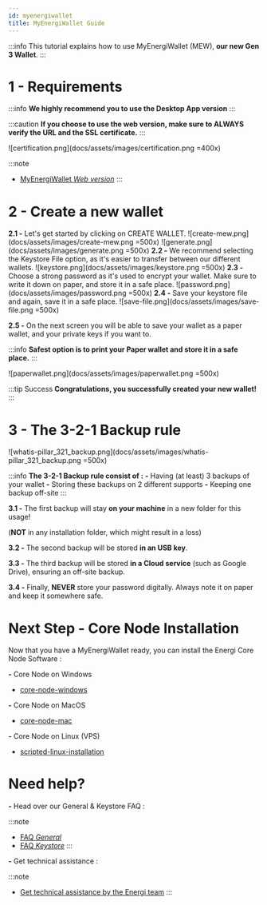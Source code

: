 ```yaml
---
id: myenergiwallet
title: MyEnergiWallet Guide
---
```


:::info
This tutorial explains how to use MyEnergiWallet (MEW), **our new Gen 3 Wallet**.
:::

# 1 - Requirements

:::info
**We highly recommend you to use the Desktop App version**
:::

:::caution
**If you choose to use the web version, make sure to ALWAYS verify the URL and the SSL certificate.**
:::

![certification.png](docs/assets/images/certification.png =400x)

:::note
- [MyEnergiWallet *Web version*](https://wallet.energi.network/)
:::

# 2 - Create a new wallet

**2.1 -** Let's get started by clicking on CREATE WALLET.
![create-mew.png](docs/assets/images/create-mew.png =500x)
![generate.png](docs/assets/images/generate.png =500x)
**2.2 -** We recommend selecting the Keystore File option, as it's easier to transfer between our different wallets.
![keystore.png](docs/assets/images/keystore.png =500x)
**2.3 -** Choose a strong password as it's used to encrypt your wallet. Make sure to write it down on paper, and store it in a safe place.
![password.png](docs/assets/images/password.png =500x)
**2.4 -** Save your keystore file and again, save it in a safe place.
![save-file.png](docs/assets/images/save-file.png =500x)

**2.5 -** On the next screen you will be able to save your wallet as a paper wallet, and your private keys if you want to.

:::info
**Safest option is to print your Paper wallet and store it in a safe place.**
:::

![paperwallet.png](docs/assets/images/paperwallet.png =500x)

:::tip Success
**Congratulations, you successfully created your new wallet!**
:::

# 3 - The 3-2-1 Backup rule

![whatis-pillar_321_backup.png](docs/assets/images/whatis-pillar_321_backup.png =500x)

:::info
**The 3-2-1 Backup rule consist of :**
**-** Having (at least) 3 backups of your wallet
**-** Storing these backups on 2 different supports
**-** Keeping one backup off-site
:::

**3.1 -** The first backup will stay **on your machine** in a new folder for this usage!

(**NOT** in any installation folder, which might result in a loss)

**3.2 -** The second backup will be stored **in an USB key**.

**3.3 -** The third backup will be stored **in a Cloud service** (such as Google Drive), ensuring an off-site backup.

**3.4 -** Finally, **NEVER** store your password digitally. Always note it on paper and keep it somewhere safe.

# Next Step - Core Node Installation

Now that you have a MyEnergiWallet ready, you can install the Energi Core Node Software :

**-** Core Node on Windows

- [core-node-windows](/docs/03-faq/index.md)

**-** Core Node on MacOS

- [core-node-mac](/docs/03-faq/index.md)

**-** Core Node on Linux (VPS)

- [scripted-linux-installation](/docs/03-faq/faq)

# Need help?

**-** Head over our General & Keystore FAQ :

:::note
- [FAQ *General*](/docs/03-faq/faq)
- [FAQ *Keystore*](/docs/03-faq/faq)
:::

**-** Get technical assistance :

:::note
- [Get technical assistance by the Energi team](/docs/03-faq/faq)
:::
